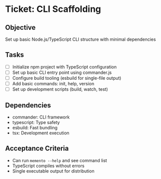 # Ticket: CLI Scaffolding

## Objective
Set up basic Node.js/TypeScript CLI structure with minimal dependencies

## Tasks
- [ ] Initialize npm project with TypeScript configuration
- [ ] Set up basic CLI entry point using commander.js
- [ ] Configure build tooling (esbuild for single-file output)
- [ ] Add basic commands: init, help, version
- [ ] Set up development scripts (build, watch, test)

## Dependencies
- commander: CLI framework
- typescript: Type safety
- esbuild: Fast bundling
- tsx: Development execution

## Acceptance Criteria
- Can run `memento --help` and see command list
- TypeScript compiles without errors
- Single executable output for distribution